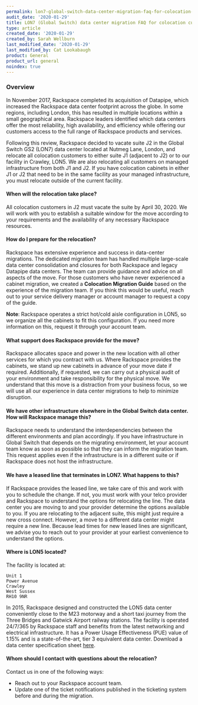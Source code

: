 ```yaml
---
permalink: lon7-global-switch-data-center-migration-faq-for-colocation-customers
audit_date: '2020-01-29'
title: LON7 (Global Switch) data center migration FAQ for colocation customers
type: article
created_date: '2020-01-29'
created_by: Sarah Wellburn
last_modified_date: '2020-01-29'
last_modified_by: Cat Lookabaugh
product: General
product_url: general
noindex: true
---
```


### Overview

In November 2017, Rackspace completed its acquisition of Datapipe, which
increased the Rackspace data center footprint across the globe. In some regions,
including London, this has resulted in multiple locations within a small
geographical area. Rackspace leaders identified which data centers offer the
most reliability, high availability, and efficiency while offering our
customers access to the full range of Rackspace products and services.

Following this review, Rackspace decided to vacate suite J2 in the Global Switch
GS2 (LON7) data center located at Nutmeg Lane, London, and relocate all
colocation customers to either suite J1 (adjacent to J2) or to our facility in
Crawley, LON5. We are also relocating all customers on managed infrastructure
from both J1 and J2. If you have colocation cabinets in either J1 or J2 that
need to be in the same facility as your managed infrastructure, you must
relocate outside of the current facility.

#### When will the relocation take place?

All colocation customers in J2 must vacate the suite by April 30, 2020. We will
work with you to establish a suitable window for the move according to your
requirements and the availability of any necessary Rackspace resources.

#### How do I prepare for the relocation?

Rackspace has extensive experience and success in data-center migrations. The
dedicated migration team has handled multiple large-scale data center
consolidation and closures for both Rackspace and legacy Datapipe data centers.
The team can provide guidance and advice on all aspects of the move. For those
customers who have never experienced a cabinet migration, we created a
**Colocation Migration Guide** based on the experience of the migration team.
If you think this would be useful, reach out to your service delivery manager
or account manager to request a copy of the guide.

**Note**: Rackspace operates a strict hot/cold aisle configuration in LON5,
so we organize all the cabinets to fit this configuration. If you need more
information on this, request it through your account team.

#### What support does Rackspace provide for the move?

Rackspace allocates space and power in the new location with all other services
for which you contract with us. Where Rackspace provides the cabinets, we stand
up new cabinets in advance of your move date if required. Additionally, if
requested, we can carry out a physical audit of your environment and take
responsibility for the physical move. We understand that this move is a
distraction from your business focus, so we will use all our experience in data
center migrations to help to minimize disruption.

#### We have other infrastructure elsewhere in the Global Switch data center. How will Rackspace manage this?

Rackspace needs to understand the interdependencies between the different
environments and plan accordingly. If you have infrastructure in Global Switch
that depends on the migrating environment, let your account team know as soon as
possible so that they can inform the migration team. This request applies even
if the infrastructure is in a different suite or if Rackspace does not host the
infrastructure.

#### We have a leased line that terminates in LON7. What happens to this?

If Rackspace provides the leased line, we take care of this and work
with you to schedule the change. If not, you must work with your telco provider
and Rackspace to understand the options for relocating the line. The data
center you are moving to and your provider determine the options available to
you. If you are relocating to the adjacent suite, this might just require a new
cross connect. However, a move to a different data center might require a new
line. Because lead times for new leased lines are significant, we advise you to
reach out to your provider at your earliest convenience to understand the options.

#### Where is LON5 located?

The facility is located at:

    Unit 1
    Power Avenue
    Crawley
    West Sussex
    RH10 9NR

In 2015, Rackspace designed and constructed the LON5 data center conveniently
close to the M23 motorway and a short taxi journey from the Three Bridges and
Gatwick Airport railway stations. The facility is operated 24/7/365 by Rackspace
staff and benefits from the latest networking and electrical infrastructure. It
has a Power Usage Effectiveness (PUE) value of 1.15% and is a state-of-the-art,
tier 3 equivalent data center. Download a data center specification sheet
[here](https://www.rackspace.com/resources/rackspace-data-center-lon5).

#### Whom should I contact with questions about the relocation?

Contact us in one of the following ways:

- Reach out to your Rackspace account team.
- Update one of the ticket notifications published in the ticketing system
  before and during the migration.
